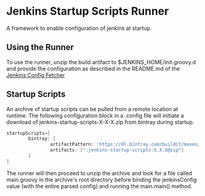 
# Jenkins Startup Scripts Runner

A framework to enable configuration of jenkins at startup. 

## Using the Runner

To use the runner, unzip the build artifact to $JENKINS_HOME/init.groovy.d and provide the configuration as described in the README.md of the [Jenkins Config Fetcher](https://github.com/buildit/jenkins-config-fetcher)

## Startup Scripts

An archive of startup scripts can be pulled from a remote location at runtime. The following configuration block in a .config file will initiate a download of jenkins-startup-scripts-X-X-X.zip from bintray during startup.

```groovy
startupScripts=[
        bintray: [
                artifactPattern: 'https://dl.bintray.com/buildit/maven/com/buildit/[module]/[revision]/[module]-[revision].[ext]',
                artifacts: [":jenkins-startup-scripts:X.X.X@zip"]
        ]
]
```

The runner will then proceed to unzip the archive and look for a file called main.groovy in the archive's root directory before binding the jenkinsConfig value (with the entire parsed config) and running the main.main() method. 


